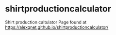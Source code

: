 # shirtproductioncalculator
Shirt production caltulator
Page found at https://alexqnet.github.io/shirtproductioncalculator/
